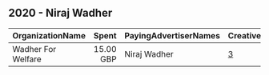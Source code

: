 ## 2020 - Niraj Wadher 
|OrganizationName|Spent|PayingAdvertiserNames|CreativeUrls|Impressions|Genders|AgeBrackets|CountryCodes|BillingAddresses|CandidateBallotInformation|
|:---|---:|:---|:---|---:|:---|:---|:---|:---|:---|
|Wadher For Welfare|15.00 GBP|Niraj Wadher|[3](https://www.snap.com/political-ads/asset/d5d0cae8b57dacd377cfa93b977c07cf2820efdab25757cd4a7c4f70047bdb6c?mediaType=jpeg)|18,164||17-32|united kingdom|GB||
